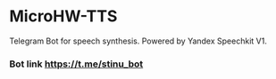 # MicroHW-TTS
Telegram Bot for speech synthesis. Powered by Yandex Speechkit V1.

### Bot link https://t.me/stinu_bot